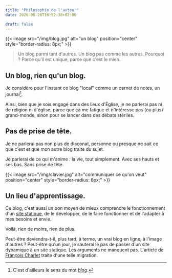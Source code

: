 ```yaml
---
title: "Philosophie de l'auteur"
date: 2020-06-26T16:52:38+02:00

draft: false
---
```

{{< image src="/img/blog.jpg" alt="un blog" position="center" style="border-radius: 8px;" >}}

> Un blog parmi tant d'autres. Un blog pas comme les autres. Pourquoi ? Parce qu'il est unique, parce que c'est le mien.

## Un blog, rien qu'un blog.

Je considère pour l'instant ce blog "local" comme un carnet de notes, un journal[^1].

[^1]: C'est d'ailleurs le sens du mot [*blog*](https://www.journaldunet.fr/web-tech/dictionnaire-du-webmastering/1203251-blog-definition-et-acteurs/).

Ainsi, bien que je sois engagé dans des lieux d'Église, je ne parlerai pas ni de religion ni d'église, parce que ça me fatigue et n'intéresse pas (ou plus) grand-monde, sinon pour se lancer dans des débats stériles.

## Pas de prise de tête.

Je ne parlerai pas non plus de diaconat, personne ou presque ne sait ce que c'est et que mon autre blog traite du sujet.

Je parlerai de ce qui m'anime : la vie, tout simplement. Avec ses hauts et ses bas. Sans prise de tête.

{{< image src="/img/clavier.jpg" alt="communiquer ce qu'on veut" position="center" style="border-radius: 8px;" >}}

## Un lieu d'apprentissage.

Ce blog, c'est aussi un bon moyen de mieux comprendre le fonctionnement d'un [site statique](https://bearstech.com/societe/blog/dynamiqueless-ou-le-retour-du-statique/), de le développer, de le faire fonctionner et de l'adapter à mes besoins et envie.

Voilà, rien de moins, rien de plus.

Peut-être deviendra-t-il, plus tard, à terme, un vrai blog en ligne, à l'image d'autres ? Peut-être qu'un jour, je sauterai le pas de passer d'un site dynamique à un site statique. Les arguments ne manquent pas. L'article de [François Charlet](https://francoischarlet.ch/2020/jai-quitte-wordpress-pour-hugo/) traite d'une telle migration.
